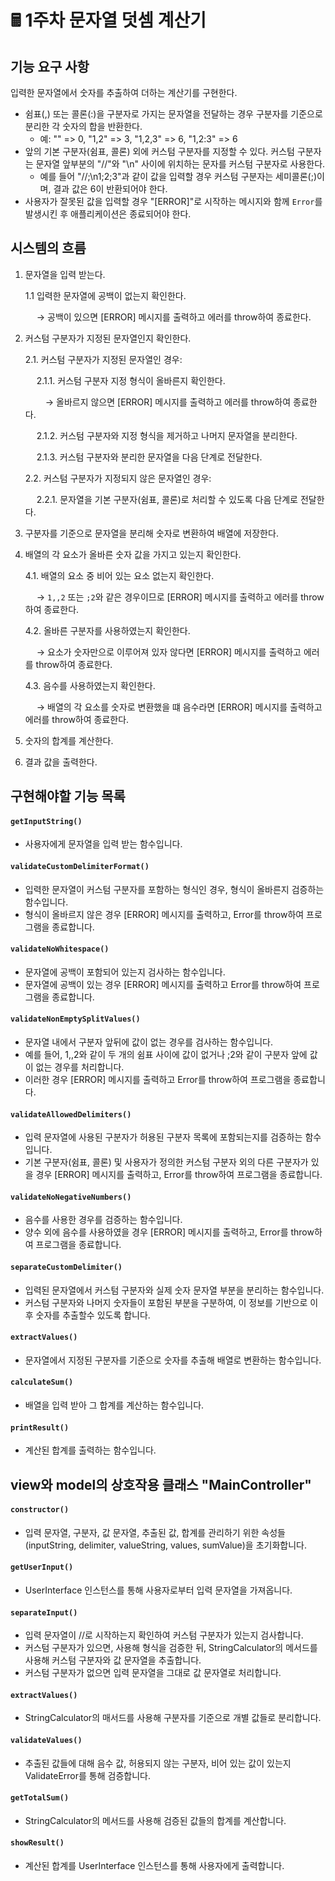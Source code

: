 # 🖩 1주차 문자열 덧셈 계산기

## **기능 요구 사항**

입력한 문자열에서 숫자를 추출하여 더하는 계산기를 구현한다.

- 쉼표(,) 또는 콜론(:)을 구분자로 가지는 문자열을 전달하는 경우 구분자를 기준으로 분리한 각 숫자의 합을 반환한다.
  - 예: "" => 0, "1,2" => 3, "1,2,3" => 6, "1,2:3" => 6
- 앞의 기본 구분자(쉼표, 콜론) 외에 커스텀 구분자를 지정할 수 있다. 커스텀 구분자는 문자열 앞부분의 "//"와 "\n" 사이에 위치하는 문자를 커스텀 구분자로 사용한다.
  - 예를 들어 "//;\n1;2;3"과 같이 값을 입력할 경우 커스텀 구분자는 세미콜론(;)이며, 결과 값은 6이 반환되어야 한다.
- 사용자가 잘못된 값을 입력할 경우 "[ERROR]"로 시작하는 메시지와 함께 `Error`를 발생시킨 후 애플리케이션은 종료되어야 한다.

## 시스템의 흐름

1. 문자열을 입력 받는다.

   1.1 입력한 문자열에 공백이 없는지 확인한다.

   &emsp; → 공백이 있으면 [ERROR] 메시지를 출력하고 에러를 throw하여 종료한다.

2. 커스텀 구분자가 지정된 문자열인지 확인한다.

   2.1. 커스텀 구분자가 지정된 문자열인 경우:

   &emsp; 2.1.1. 커스텀 구분자 지정 형식이 올바른지 확인한다.

   &emsp;&emsp; → 올바르지 않으면 [ERROR] 메시지를 출력하고 에러를 throw하여 종료한다.

   &emsp; 2.1.2. 커스텀 구분자와 지정 형식을 제거하고 나머지 문자열을 분리한다.

   &emsp; 2.1.3. 커스텀 구분자와 분리한 문자열을 다음 단계로 전달한다.

   2.2. 커스텀 구분자가 지정되지 않은 문자열인 경우:

   &emsp; 2.2.1. 문자열을 기본 구분자(쉼표, 콜론)로 처리할 수 있도록 다음 단계로 전달한다.

3. 구분자를 기준으로 문자열을 분리해 숫자로 변환하여 배열에 저장한다.

4. 배열의 각 요소가 올바른 숫자 값을 가지고 있는지 확인한다.

   4.1. 배열의 요소 중 비어 있는 요소 없는지 확인한다.

   &emsp; → `1,,2` 또는 `;2`와 같은 경우이므로 [ERROR] 메시지를 출력하고 에러를 throw하여 종료한다.

   4.2. 올바른 구분자를 사용하였는지 확인한다.

   &emsp; → 요소가 숫자만으로 이루어져 있자 않다면 [ERROR] 메시지를 출력하고 에러를 throw하여 종료한다.

   4.3. 음수를 사용하였는지 확인한다.

   &emsp; → 배열의 각 요소를 숫자로 변환했을 떄 음수라면 [ERROR] 메시지를 출력하고 에러를 throw하여 종료한다.

5. 숫자의 합계를 계산한다.

6. 결과 값을 출력한다.

## 구현해야할 기능 목록

#### `getInputString()`

- 사용자에게 문자열을 입력 받는 함수입니다.

#### `validateCustomDelimiterFormat()`

- 입력한 문자열이 커스텀 구분자를 포함하는 형식인 경우, 형식이 올바른지 검증하는 함수입니다.
- 형식이 올바르지 않은 경우 [ERROR] 메시지를 출력하고, Error를 throw하여 프로그램을 종료합니다.

#### `validateNoWhitespace()`

- 문자열에 공백이 포함되어 있는지 검사하는 함수입니다.
- 문자열에 공백이 있는 경우 [ERROR] 메시지를 출력하고 Error를 throw하여 프로그램을 종료합니다.

#### `validateNonEmptySplitValues()`

- 문자열 내에서 구분자 앞뒤에 값이 없는 경우를 검사하는 함수입니다.
- 예를 들어, 1,,2와 같이 두 개의 쉼표 사이에 값이 없거나 ;2와 같이 구분자 앞에 값이 없는 경우를 처리합니다.
- 이러한 경우 [ERROR] 메시지를 출력하고 Error를 throw하여 프로그램을 종료합니다.

#### `validateAllowedDelimiters()`

- 입력 문자열에 사용된 구분자가 허용된 구분자 목록에 포함되는지를 검증하는 함수입니다.
- 기본 구분자(쉼표, 콜론) 및 사용자가 정의한 커스텀 구분자 외의 다른 구분자가 있을 경우 [ERROR] 메시지를 출력하고, Error를 throw하여 프로그램을 종료합니다.

#### `validateNoNegativeNumbers()`

- 음수를 사용한 경우를 검증하는 함수입니다.
- 양수 외에 음수를 사용하였을 경우 [ERROR] 메시지를 출력하고, Error를 throw하여 프로그램을 종료합니다.

#### `separateCustomDelimiter()`

- 입력된 문자열에서 커스텀 구분자와 실제 숫자 문자열 부분을 분리하는 함수입니다.
- 커스텀 구분자와 나머지 숫자들이 포함된 부분을 구분하여, 이 정보를 기반으로 이후 숫자를 추출할수 있도록 합니다.

#### `extractValues()`

- 문자열에서 지정된 구분자를 기준으로 숫자를 추출해 배열로 변환하는 함수입니다.

#### `calculateSum()`

- 배열을 입력 받아 그 합계를 계산하는 함수입니다.

#### `printResult()`

- 계산된 합계를 출력하는 함수입니다.

## view와 model의 상호작용 클래스 "MainController"

#### `constructor()`

- 입력 문자열, 구분자, 값 문자열, 추출된 값, 합계를 관리하기 위한 속성들(inputString, delimiter, valueString, values, sumValue)을 초기화합니다.

#### `getUserInput()`

- UserInterface 인스턴스를 통해 사용자로부터 입력 문자열을 가져옵니다.

#### `separateInput()`

- 입력 문자열이 //로 시작하는지 확인하여 커스텀 구분자가 있는지 검사합니다.
- 커스텀 구분자가 있으면, 사용해 형식을 검증한 뒤, StringCalculator의 메서드를 사용해 커스텀 구분자와 값 문자열을 추출합니다.
- 커스텀 구분자가 없으면 입력 문자열을 그대로 값 문자열로 처리합니다.

#### `extractValues()`

- StringCalculator의 매서드를 사용해 구분자를 기준으로 개별 값들로 분리합니다.

#### `validateValues()`

- 추출된 값들에 대해 음수 값, 허용되지 않는 구분자, 비어 있는 값이 있는지 ValidateError를 통해 검증합니다.

#### `getTotalSum()`

- StringCalculator의 메서드를 사용해 검증된 값들의 합계를 계산합니다.

#### `showResult()`

- 계산된 합계를 UserInterface 인스턴스를 통해 사용자에게 출력합니다.
